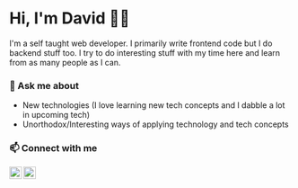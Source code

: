 # Hi, I'm David 👋🏾

I'm a self taught web developer. I primarily write frontend code but I do backend stuff too. I try to do interesting stuff with my time here and learn from as many people as I can. 

### 💬 Ask me about
- New technologies (I love learning new tech concepts and I dabble a lot in upcoming tech)
- Unorthodox/Interesting ways of applying technology and tech concepts

### 📫 Connect with me
[<img align="left" alt="davekayce | Twitter" width="22px" src="https://cdn.jsdelivr.net/npm/simple-icons@v3/icons/twitter.svg" />](https://twitter.com/davekayce)
[<img align="left" alt="davidojimba | LinkedIn" width="22px" src="https://cdn.jsdelivr.net/npm/simple-icons@v3/icons/linkedin.svg" />](https://linkedin.com/in/davidojimba)



